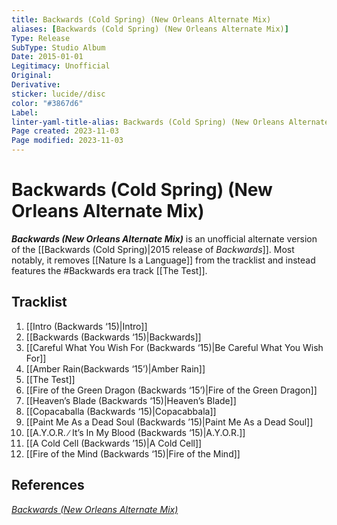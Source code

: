 ```yaml
---
title: Backwards (Cold Spring) (New Orleans Alternate Mix)
aliases: [Backwards (Cold Spring) (New Orleans Alternate Mix)]
Type: Release  
SubType: Studio Album
Date: 2015-01-01
Legitimacy: Unofficial
Original: 
Derivative: 
sticker: lucide//disc
color: "#3867d6"
Label: 
linter-yaml-title-alias: Backwards (Cold Spring) (New Orleans Alternate Mix)
Page created: 2023-11-03
Page modified: 2023-11-03
---
```


# Backwards (Cold Spring) (New Orleans Alternate Mix)

*__Backwards (New Orleans Alternate Mix)__* is an unofficial alternate version of the [[Backwards (Cold Spring)|2015 release of *Backwards*]]. Most notably, it removes [[Nature Is a Language]] from the tracklist and instead features the #Backwards era track [[The Test]].

## Tracklist
1. [[Intro (Backwards ‘15)|Intro]]
2. [[Backwards (Backwards ‘15)|Backwards]]
3. [[Careful What You Wish For (Backwards ‘15)|Be Careful What You Wish For]]
4. [[Amber Rain(Backwards ‘15’)|Amber Rain]]
5. [[The Test]]
6. [[Fire of the Green Dragon (Backwards ‘15’)|Fire of the Green Dragon]]
7. [[Heaven’s Blade (Backwards ‘15)|Heaven’s Blade]]
8. [[Copacaballa (Backwards ‘15)|Copacabbala]]
9. [[Paint Me As a Dead Soul (Backwards ’15)|Paint Me As a Dead Soul]]
10. [[A.Y.O.R. ∕ It’s In My Blood (Backwards ‘15)|A.Y.O.R.]]
11. [[A Cold Cell (Backwards ’15)|A Cold Cell]]
12. [[Fire of the Mind (Backwards ‘15)|Fire of the Mind]]

## References

[*Backwards (New Orleans Alternate Mix)*](https://archive.org/details/CoilBackwardsNewOrleansAlternateMix)
